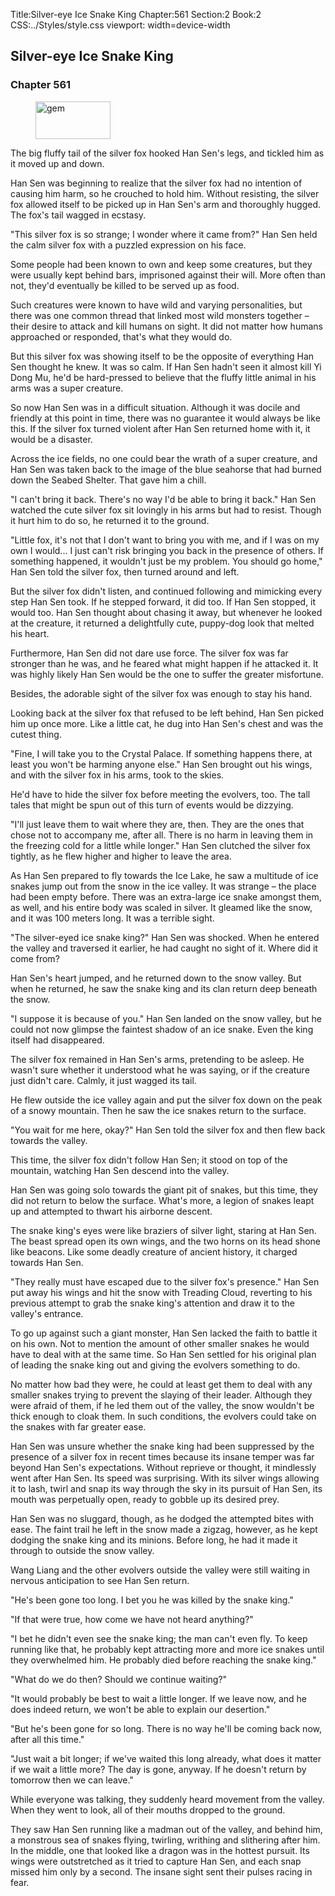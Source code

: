Title:Silver-eye Ice Snake King 
Chapter:561 
Section:2 
Book:2 
CSS:../Styles/style.css 
viewport: width=device-width
  
## Silver-eye Ice Snake King
### Chapter 561
  
<figure>
	<img src="../Images/gem.gif" alt="gem" id="gem" width="120" height="60" />
</figure>
  

  
The big fluffy tail of the silver fox hooked Han Sen's legs, and tickled him as it moved up and down.

Han Sen was beginning to realize that the silver fox had no intention of causing him harm, so he crouched to hold him. Without resisting, the silver fox allowed itself to be picked up in Han Sen's arm and thoroughly hugged. The fox's tail wagged in ecstasy.

"This silver fox is so strange; I wonder where it came from?" Han Sen held the calm silver fox with a puzzled expression on his face.

Some people had been known to own and keep some creatures, but they were usually kept behind bars, imprisoned against their will. More often than not, they'd eventually be killed to be served up as food.

Such creatures were known to have wild and varying personalities, but there was one common thread that linked most wild monsters together – their desire to attack and kill humans on sight. It did not matter how humans approached or responded, that's what they would do.

But this silver fox was showing itself to be the opposite of everything Han Sen thought he knew. It was so calm. If Han Sen hadn't seen it almost kill Yi Dong Mu, he'd be hard-pressed to believe that the fluffy little animal in his arms was a super creature.

So now Han Sen was in a difficult situation. Although it was docile and friendly at this point in time, there was no guarantee it would always be like this. If the silver fox turned violent after Han Sen returned home with it, it would be a disaster.

Across the ice fields, no one could bear the wrath of a super creature, and Han Sen was taken back to the image of the blue seahorse that had burned down the Seabed Shelter. That gave him a chill.

"I can't bring it back. There's no way I'd be able to bring it back." Han Sen watched the cute silver fox sit lovingly in his arms but had to resist. Though it hurt him to do so, he returned it to the ground.

"Little fox, it's not that I don't want to bring you with me, and if I was on my own I would... I just can't risk bringing you back in the presence of others. If something happened, it wouldn't just be my problem. You should go home," Han Sen told the silver fox, then turned around and left.

But the silver fox didn't listen, and continued following and mimicking every step Han Sen took. If he stepped forward, it did too. If Han Sen stopped, it would too. Han Sen thought about chasing it away, but whenever he looked at the creature, it returned a delightfully cute, puppy-dog look that melted his heart.

Furthermore, Han Sen did not dare use force. The silver fox was far stronger than he was, and he feared what might happen if he attacked it. It was highly likely Han Sen would be the one to suffer the greater misfortune.

Besides, the adorable sight of the silver fox was enough to stay his hand.

Looking back at the silver fox that refused to be left behind, Han Sen picked him up once more. Like a little cat, he dug into Han Sen's chest and was the cutest thing.

"Fine, I will take you to the Crystal Palace. If something happens there, at least you won't be harming anyone else." Han Sen brought out his wings, and with the silver fox in his arms, took to the skies.

He'd have to hide the silver fox before meeting the evolvers, too. The tall tales that might be spun out of this turn of events would be dizzying.

"I'll just leave them to wait where they are, then. They are the ones that chose not to accompany me, after all. There is no harm in leaving them in the freezing cold for a little while longer." Han Sen clutched the silver fox tightly, as he flew higher and higher to leave the area.

As Han Sen prepared to fly towards the Ice Lake, he saw a multitude of ice snakes jump out from the snow in the ice valley. It was strange – the place had been empty before. There was an extra-large ice snake amongst them, as well, and his entire body was scaled in silver. It gleamed like the snow, and it was 100 meters long. It was a terrible sight.

"The silver-eyed ice snake king?" Han Sen was shocked. When he entered the valley and traversed it earlier, he had caught no sight of it. Where did it come from?

Han Sen's heart jumped, and he returned down to the snow valley. But when he returned, he saw the snake king and its clan return deep beneath the snow.

"I suppose it is because of you." Han Sen landed on the snow valley, but he could not now glimpse the faintest shadow of an ice snake. Even the king itself had disappeared.

The silver fox remained in Han Sen's arms, pretending to be asleep. He wasn't sure whether it understood what he was saying, or if the creature just didn't care. Calmly, it just wagged its tail.

He flew outside the ice valley again and put the silver fox down on the peak of a snowy mountain. Then he saw the ice snakes return to the surface.

"You wait for me here, okay?" Han Sen told the silver fox and then flew back towards the valley.

This time, the silver fox didn't follow Han Sen; it stood on top of the mountain, watching Han Sen descend into the valley.

Han Sen was going solo towards the giant pit of snakes, but this time, they did not return to below the surface. What's more, a legion of snakes leapt up and attempted to thwart his airborne descent.

The snake king's eyes were like braziers of silver light, staring at Han Sen. The beast spread open its own wings, and the two horns on its head shone like beacons. Like some deadly creature of ancient history, it charged towards Han Sen.

"They really must have escaped due to the silver fox's presence." Han Sen put away his wings and hit the snow with Treading Cloud, reverting to his previous attempt to grab the snake king's attention and draw it to the valley's entrance.

To go up against such a giant monster, Han Sen lacked the faith to battle it on his own. Not to mention the amount of other smaller snakes he would have to deal with at the same time. So Han Sen settled for his original plan of leading the snake king out and giving the evolvers something to do.

No matter how bad they were, he could at least get them to deal with any smaller snakes trying to prevent the slaying of their leader. Although they were afraid of them, if he led them out of the valley, the snow wouldn't be thick enough to cloak them. In such conditions, the evolvers could take on the snakes with far greater ease.

Han Sen was unsure whether the snake king had been suppressed by the presence of a silver fox in recent times because its insane temper was far beyond Han Sen's expectations. Without reprieve or thought, it mindlessly went after Han Sen. Its speed was surprising. With its silver wings allowing it to lash, twirl and snap its way through the sky in its pursuit of Han Sen, its mouth was perpetually open, ready to gobble up its desired prey.

Han Sen was no sluggard, though, as he dodged the attempted bites with ease. The faint trail he left in the snow made a zigzag, however, as he kept dodging the snake king and its minions. Before long, he had it made it through to outside the snow valley.

Wang Liang and the other evolvers outside the valley were still waiting in nervous anticipation to see Han Sen return.

"He's been gone too long. I bet you he was killed by the snake king."

"If that were true, how come we have not heard anything?"

"I bet he didn't even see the snake king; the man can't even fly. To keep running like that, he probably kept attracting more and more ice snakes until they overwhelmed him. He probably died before reaching the snake king."

"What do we do then? Should we continue waiting?"

"It would probably be best to wait a little longer. If we leave now, and he does indeed return, we won't be able to explain our desertion."

"But he's been gone for so long. There is no way he'll be coming back now, after all this time."

"Just wait a bit longer; if we've waited this long already, what does it matter if we wait a little more? The day is gone, anyway. If he doesn't return by tomorrow then we can leave."

While everyone was talking, they suddenly heard movement from the valley. When they went to look, all of their mouths dropped to the ground.

They saw Han Sen running like a madman out of the valley, and behind him, a monstrous sea of snakes flying, twirling, writhing and slithering after him. In the middle, one that looked like a dragon was in the hottest pursuit. Its wings were outstretched as it tried to capture Han Sen, and each snap missed him only by a second. The insane sight sent their pulses racing in fear.